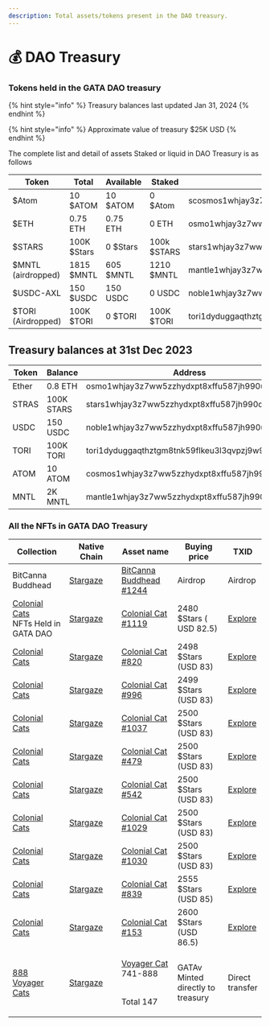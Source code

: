 ```yaml
---
description: Total assets/tokens present in the DAO treasury.
---
```


# 💰 DAO Treasury&#x20;

### Tokens held in the GATA DAO treasury

{% hint style="info" %}
Treasury balances last updated Jan 31, 2024
{% endhint %}

{% hint style="info" %}
Approximate value of treasury $25K USD
{% endhint %}

The complete list and detail of assets Staked or liquid in DAO Treasury is as follows

<table><thead><tr><th width="104">Token</th><th width="150">Total</th><th width="105">Available</th><th width="94">Staked</th><th>Address</th></tr></thead><tbody><tr><td>$Atom</td><td>10 $ATOM</td><td>10 $ATOM</td><td>0 $Atom</td><td>scosmos1whjay3z7ww5zzhydxpt8xffu587jh9905f7jvf</td></tr><tr><td>$ETH</td><td>0.75 ETH</td><td>0.75 ETH</td><td>0 ETH</td><td>osmo1whjay3z7ww5zzhydxpt8xffu587jh990ujdz6m</td></tr><tr><td>$STARS</td><td>100K $Stars</td><td>0 $Stars</td><td>100k $STARS</td><td>stars1whjay3z7ww5zzhydxpt8xffu587jh990q4f08c</td></tr><tr><td>$MNTL (airdropped)</td><td>1815 $MNTL</td><td>605 $MNTL</td><td>1210 $MNTL</td><td>mantle1whjay3z7ww5zzhydxpt8xffu587jh9902d9hnr</td></tr><tr><td>$USDC-AXL</td><td>150 $USDC</td><td>150 USDC</td><td>0 USDC</td><td>noble1whjay3z7ww5zzhydxpt8xffu587jh990u2t658</td></tr><tr><td>$TORI (Airdropped)</td><td>100K $TORI</td><td>0 $TORI</td><td>100K $TORI</td><td>tori1dyduggaqthztgm8tnk59flkeu3l3qvpzj9w997</td></tr></tbody></table>



## Treasury balances at 31st Dec 2023

| Token | Balance    | Address                                       |
| ----- | ---------- | --------------------------------------------- |
| Ether | 0.8 ETH    | osmo1whjay3z7ww5zzhydxpt8xffu587jh990ujdz6m   |
| STRAS | 100K STARS | stars1whjay3z7ww5zzhydxpt8xffu587jh990q4f08c  |
| USDC  | 150 USDC   | noble1whjay3z7ww5zzhydxpt8xffu587jh990u2t658  |
| TORI  | 100K TORI  | tori1dyduggaqthztgm8tnk59flkeu3l3qvpzj9w997   |
| ATOM  | 10 ATOM    | cosmos1whjay3z7ww5zzhydxpt8xffu587jh9905f7jvf |
| MNTL  | 2K MNTL    | mantle1whjay3z7ww5zzhydxpt8xffu587jh9902d9hnr |

### All the NFTs in GATA DAO Treasury&#x20;

<table><thead><tr><th width="150">Collection</th><th width="150">Native Chain</th><th width="150">Asset name</th><th width="150">Buying price</th><th>TXID</th></tr></thead><tbody><tr><td>BitCanna Buddhead </td><td><a href="https://www.mintscan.io/stargaze">Stargaze</a></td><td><a href="https://app.stargaze.zone/media/stars1w4dff5myjyzymk8tkpjrzj6gnv352hcdpt2dszweqnff927a9xmqc7e0gv/1244">BitCanna Buddhead #1244</a></td><td>Airdrop</td><td>Airdrop</td></tr><tr><td><a href="https://app.stargaze.zone/marketplace/stars1yw4xvtc43me9scqfr2jr2gzvcxd3a9y4eq7gaukreugw2yd2f8tssqyvcm">Colonial Cats</a><br>NFTs Held in GATA DAO </td><td><a href="https://www.mintscan.io/stargaze">Stargaze</a></td><td><a href="https://app.stargaze.zone/marketplace/stars1yw4xvtc43me9scqfr2jr2gzvcxd3a9y4eq7gaukreugw2yd2f8tssqyvcm/823">Colonial Cat #1119</a></td><td>2480 $Stars ( USD 82.5)</td><td><a href="https://www.mintscan.io/stargaze/txs/23FBB77A756872CFFBA4FAC6D9EEB798ECB198AA182091B4B8CE3B07219F0D79">Explore</a></td></tr><tr><td><a href="https://app.stargaze.zone/marketplace/stars1yw4xvtc43me9scqfr2jr2gzvcxd3a9y4eq7gaukreugw2yd2f8tssqyvcm">Colonial Cats</a></td><td><a href="https://www.mintscan.io/stargaze">Stargaze</a></td><td><a href="https://app.stargaze.zone/marketplace/stars1yw4xvtc43me9scqfr2jr2gzvcxd3a9y4eq7gaukreugw2yd2f8tssqyvcm/598">Colonial Cat #820</a></td><td>2498 $Stars (USD 83)</td><td><a href="https://www.mintscan.io/stargaze/txs/05427B15EA7D697A0C470F077F1B8377565AFE4859CD314771F83AB27DA6DFEC">Explore</a></td></tr><tr><td><a href="https://app.stargaze.zone/marketplace/stars1yw4xvtc43me9scqfr2jr2gzvcxd3a9y4eq7gaukreugw2yd2f8tssqyvcm">Colonial Cats</a></td><td><a href="https://www.mintscan.io/stargaze">Stargaze</a></td><td><a href="https://app.stargaze.zone/media/stars1yw4xvtc43me9scqfr2jr2gzvcxd3a9y4eq7gaukreugw2yd2f8tssqyvcm/728">Colonial Cat #996</a></td><td>2499 $Stars (USD 83)</td><td><a href="https://www.mintscan.io/stargaze/txs/F884DEB11484A5F942402C5B48936C7EF5CFEF75C04D832EAF23341C44AE7B79">Explore</a></td></tr><tr><td><a href="https://app.stargaze.zone/marketplace/stars1yw4xvtc43me9scqfr2jr2gzvcxd3a9y4eq7gaukreugw2yd2f8tssqyvcm">Colonial Cats</a></td><td><a href="https://www.mintscan.io/stargaze">Stargaze</a></td><td><a href="https://app.stargaze.zone/media/stars1yw4xvtc43me9scqfr2jr2gzvcxd3a9y4eq7gaukreugw2yd2f8tssqyvcm/760">Colonial Cat #1037</a></td><td>2500 $Stars (USD 83)</td><td><a href="https://www.mintscan.io/stargaze/txs/8F93A710417FAE99839FF0E6C7D8CC55430232F891253D4D7969B28EF55B0E2A">Explore</a></td></tr><tr><td><a href="https://app.stargaze.zone/marketplace/stars1yw4xvtc43me9scqfr2jr2gzvcxd3a9y4eq7gaukreugw2yd2f8tssqyvcm">Colonial Cats</a></td><td><a href="https://www.mintscan.io/stargaze">Stargaze</a></td><td><a href="https://app.stargaze.zone/media/stars1yw4xvtc43me9scqfr2jr2gzvcxd3a9y4eq7gaukreugw2yd2f8tssqyvcm/354">Colonial Cat #479</a></td><td>2500 $Stars (USD 83)</td><td><a href="https://www.mintscan.io/stargaze/txs/5DB94425887E488BE1D11DC4361E47416990E5AC08E4943386A7EC5735995530">Explore</a></td></tr><tr><td><a href="https://app.stargaze.zone/marketplace/stars1yw4xvtc43me9scqfr2jr2gzvcxd3a9y4eq7gaukreugw2yd2f8tssqyvcm">Colonial Cats</a></td><td><a href="https://www.mintscan.io/stargaze">Stargaze</a></td><td><a href="https://app.stargaze.zone/media/stars1yw4xvtc43me9scqfr2jr2gzvcxd3a9y4eq7gaukreugw2yd2f8tssqyvcm/407">Colonial Cat #542</a></td><td>2500 $Stars (USD 83)</td><td><a href="https://www.mintscan.io/stargaze/txs/14CEE8C4FFDD32C5079C18815D63E38DBF9A976906FD4D80401BE95649FB9621">Explore</a></td></tr><tr><td><a href="https://app.stargaze.zone/marketplace/stars1yw4xvtc43me9scqfr2jr2gzvcxd3a9y4eq7gaukreugw2yd2f8tssqyvcm">Colonial Cats</a></td><td><a href="https://www.mintscan.io/stargaze">Stargaze</a></td><td><a href="https://app.stargaze.zone/media/stars1yw4xvtc43me9scqfr2jr2gzvcxd3a9y4eq7gaukreugw2yd2f8tssqyvcm/752">Colonial Cat #1029</a></td><td>2500 $Stars (USD 83)</td><td><a href="https://www.mintscan.io/stargaze/txs/1BB47B1CE3504C44BB3AA76742CBDED48D9FB7B0680F9992926DEA08BF5B8899">Explore</a></td></tr><tr><td><a href="https://app.stargaze.zone/marketplace/stars1yw4xvtc43me9scqfr2jr2gzvcxd3a9y4eq7gaukreugw2yd2f8tssqyvcm">Colonial Cats</a></td><td><a href="https://www.mintscan.io/stargaze">Stargaze</a></td><td><a href="https://app.stargaze.zone/media/stars1yw4xvtc43me9scqfr2jr2gzvcxd3a9y4eq7gaukreugw2yd2f8tssqyvcm/753">Colonial Cat #1030</a></td><td>2500 $Stars (USD 83)</td><td><a href="https://www.mintscan.io/stargaze/txs/94C46F2A94AD03D68E3A35E43DDD1315D45235538819FA80FA3B5147E1803A97">Explore</a></td></tr><tr><td><a href="https://app.stargaze.zone/marketplace/stars1yw4xvtc43me9scqfr2jr2gzvcxd3a9y4eq7gaukreugw2yd2f8tssqyvcm">Colonial Cats</a></td><td><a href="https://www.mintscan.io/stargaze">Stargaze</a></td><td><a href="https://app.stargaze.zone/media/stars1yw4xvtc43me9scqfr2jr2gzvcxd3a9y4eq7gaukreugw2yd2f8tssqyvcm/613">Colonial Cat #839</a></td><td>2555 $Stars (USD 85)</td><td><a href="https://www.mintscan.io/stargaze/txs/51DF8AFDC82C06A3715B1993F2D3870C8C8031679EE8913B14F44B434B913873">Explore</a></td></tr><tr><td><a href="https://app.stargaze.zone/marketplace/stars1yw4xvtc43me9scqfr2jr2gzvcxd3a9y4eq7gaukreugw2yd2f8tssqyvcm">Colonial Cats</a></td><td><a href="https://www.mintscan.io/stargaze">Stargaze</a></td><td><a href="https://app.stargaze.zone/media/stars1yw4xvtc43me9scqfr2jr2gzvcxd3a9y4eq7gaukreugw2yd2f8tssqyvcm/111">Colonial Cat #153</a></td><td>2600 $Stars (USD 86.5)</td><td><a href="https://www.mintscan.io/stargaze/txs/534A460B0B5F10BC1A9A7A75B12FE573F25AAE087A9763A5326BC00DBA390977">Explore</a></td></tr><tr><td><a href="https://app.stargaze.zone/launchpad/stars1puhek9hsvj9nnk6hxg7mjchh0pxxsuyjxjv5cy8qyjlj4tz7we7s6mclum">888 Voyager Cats</a></td><td><a href="https://www.mintscan.io/stargaze">Stargaze</a></td><td><p><a href="https://app.stargaze.zone/launchpad/stars1puhek9hsvj9nnk6hxg7mjchh0pxxsuyjxjv5cy8qyjlj4tz7we7s6mclum">Voyager Cat</a> 741-888</p><p><br>Total 147</p></td><td>GATAv Minted directly to treasury</td><td>Direct transfer</td></tr></tbody></table>

